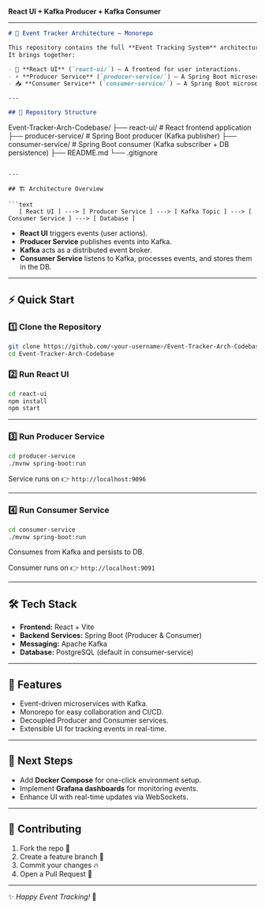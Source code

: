 **React UI + Kafka Producer + Kafka Consumer**

---

```markdown
# 🚀 Event Tracker Architecture – Monorepo

This repository contains the full **Event Tracking System** architecture, implemented as a **monorepo**.  
It brings together:

- 🎨 **React UI** (`react-ui/`) – A frontend for user interactions.  
- ⚡ **Producer Service** (`producer-service/`) – A Spring Boot microservice publishing events to Kafka.  
- 📥 **Consumer Service** (`consumer-service/`) – A Spring Boot microservice consuming events from Kafka and persisting them into a database.  

---

## 📂 Repository Structure

```

Event-Tracker-Arch-Codebase/
├── react-ui/           # React frontend application
├── producer-service/   # Spring Boot producer (Kafka publisher)
├── consumer-service/   # Spring Boot consumer (Kafka subscriber + DB persistence)
├── README.md
└── .gitignore

````

---

## 🏗️ Architecture Overview

```text
   [ React UI ] ---> [ Producer Service ] ---> [ Kafka Topic ] ---> [ Consumer Service ] ---> [ Database ]
````

* **React UI** triggers events (user actions).
* **Producer Service** publishes events into Kafka.
* **Kafka** acts as a distributed event broker.
* **Consumer Service** listens to Kafka, processes events, and stores them in the DB.

---

## ⚡ Quick Start

### 1️⃣ Clone the Repository

```bash
git clone https://github.com/<your-username>/Event-Tracker-Arch-Codebase.git
cd Event-Tracker-Arch-Codebase
```

### 2️⃣ Run React UI

```bash
cd react-ui
npm install
npm start
```

---

### 3️⃣ Run Producer Service

```bash
cd producer-service
./mvnw spring-boot:run
```

Service runs on 👉 `http://localhost:9096`

---

### 4️⃣ Run Consumer Service

```bash
cd consumer-service
./mvnw spring-boot:run
```

Consumes from Kafka and persists to DB.

Consumer runs on 👉 `http://localhost:9091`

---

## 🛠️ Tech Stack

* **Frontend:** React + Vite
* **Backend Services:** Spring Boot (Producer & Consumer)
* **Messaging:** Apache Kafka
* **Database:** PostgreSQL (default in consumer-service)

---

## 🎯 Features

* Event-driven microservices with Kafka.
* Monorepo for easy collaboration and CI/CD.
* Decoupled Producer and Consumer services.
* Extensible UI for tracking events in real-time.

---

## 🌱 Next Steps

* Add **Docker Compose** for one-click environment setup.
* Implement **Grafana dashboards** for monitoring events.
* Enhance UI with real-time updates via WebSockets.

---

## 🤝 Contributing

1. Fork the repo 🍴
2. Create a feature branch 🌱
3. Commit your changes 🔥
4. Open a Pull Request 🚀

---

✨ *Happy Event Tracking!* 🚀

```